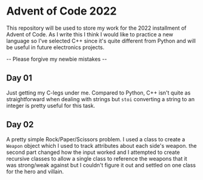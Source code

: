 # Advent of Code 2022
This repository will be used to store my work for the 2022 installment of Advent of Code. As I write this I think I would like to practice a new language so I've selected C++ since it's quite different from Python and will be useful in future electronics projects. 

-- Please forgive my newbie mistakes --

## Day 01
Just getting my C-legs under me. Compared to Python, C++ isn't quite as straightforward when dealing with strings but `stoi` converting a string to an integer is pretty useful for this task.

## Day 02
A pretty simple Rock/Paper/Scissors problem. I used a class to create a `Weapon` object which I used to track attributes about each side's weapon. the second part changed how the input worked and I attempted to create recursive classes to allow a single class to reference the weapons that it was strong/weak against but I couldn't figure it out and settled on one class for the hero and villain.